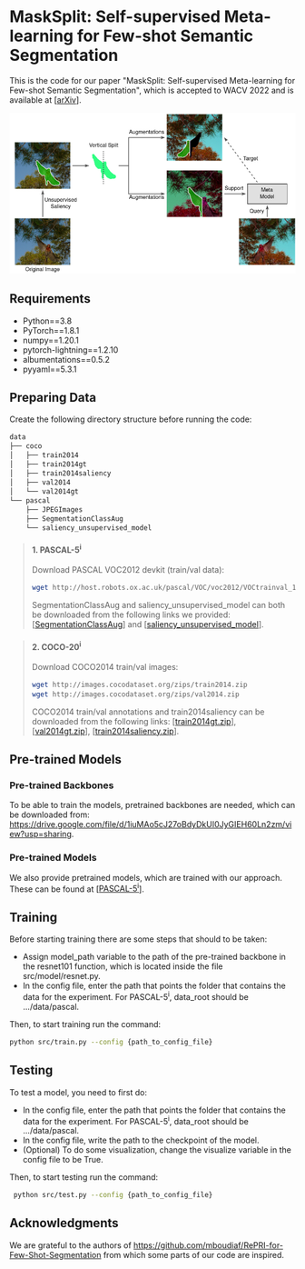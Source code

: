 # MaskSplit: Self-supervised Meta-learning for Few-shot Semantic Segmentation
This is the code for our paper "MaskSplit: Self-supervised Meta-learning for Few-shot Semantic Segmentation", which is accepted to WACV 2022 and is available at [[arXiv](https://arxiv.org/abs/2110.12207)].
<p align="middle">
    <img src="figures/intro.png">
</p>

## Requirements

- Python==3.8
- PyTorch==1.8.1
- numpy==1.20.1
- pytorch-lightning==1.2.10
- albumentations==0.5.2
- pyyaml==5.3.1

## Preparing Data
Create the following directory structure before running the code:
```
data
├── coco
│   ├── train2014
│   ├── train2014gt
│   ├── train2014saliency
│   ├── val2014
│   └── val2014gt
└── pascal
    ├── JPEGImages
    ├── SegmentationClassAug
    └── saliency_unsupervised_model
```
> #### 1. PASCAL-5<sup>i</sup>
> Download PASCAL VOC2012 devkit (train/val data):
> ```bash
> wget http://host.robots.ox.ac.uk/pascal/VOC/voc2012/VOCtrainval_11-May-2012.tar
> ```
> SegmentationClassAug and saliency_unsupervised_model can both be downloaded from the following links we provided:[[SegmentationClassAug](https://drive.google.com/file/d/1f5P64u5B2Wr0-ZnhYyOH7rq_nj84JI7o/view?usp=sharing)] and [[saliency_unsupervised_model](https://drive.google.com/file/d/13bINQSYqtwrSlp1KinJU4OxJH3A9-1vj/view?usp=sharing)].

> #### 2. COCO-20<sup>i</sup>
> Download COCO2014 train/val images: 
> ```bash
> wget http://images.cocodataset.org/zips/train2014.zip
> wget http://images.cocodataset.org/zips/val2014.zip
> ```
> COCO2014 train/val annotations and train2014saliency can be downloaded from the following links: [[train2014gt.zip](https://drive.google.com/file/d/1VppmQalF8yEhJ41mV7pgpgsGpBrS34qu/view?usp=sharing)], [[val2014gt.zip](https://drive.google.com/file/d/1I_ccbuMoxXD1XsNEYSpzqJwupxXOTPxC/view?usp=sharing)], [[train2014saliency.zip](https://drive.google.com/file/d/1w-Cdlyyzix1a3Vo4eCqBI4B__RknK5sf/view?usp=sharing)].

## Pre-trained Models
### Pre-trained Backbones
To be able to train the models, pretrained backbones are needed, which can be downloaded from: https://drive.google.com/file/d/1iuMAo5cJ27oBdyDkUI0JyGIEH60Ln2zm/view?usp=sharing.
### Pre-trained Models
We also provide pretrained models, which are trained with our approach. These can be found at [[PASCAL-5<sup>i</sup>](https://drive.google.com/drive/folders/17OFcRNs1cw5E1Ay2V3TfnOQSMA79EwuO?usp=sharing)].
## Training
Before starting training there are some steps that should to be taken:
- Assign model_path variable to the path of the pre-trained backbone in the resnet101 function, which is located inside the file src/model/resnet.py.
- In the config file, enter the path that points the folder that contains the data for the experiment. For PASCAL-5<sup>i</sup>, data_root should be .../data/pascal.

Then, to start training run the command:
 ```bash
 python src/train.py --config {path_to_config_file}
 ```
 
 ## Testing
 To test a model, you need to first do:
- In the config file, enter the path that points the folder that contains the data for the experiment. For PASCAL-5<sup>i</sup>, data_root should be .../data/pascal.
-  In the config file, write the path to the checkpoint of the model.
- (Optional) To do some visualization, change the visualize variable in the config file to be True.

Then, to start testing run the command:
```bash
 python src/test.py --config {path_to_config_file}
 ```

## Acknowledgments

We are grateful to the authors of https://github.com/mboudiaf/RePRI-for-Few-Shot-Segmentation from which some parts of our code are inspired.

